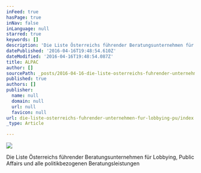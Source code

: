 ```yaml
---
inFeed: true
hasPage: true
inNav: false
inLanguage: null
starred: true
keywords: []
description: 'Die Liste Österreichs führender Beratungsunternehmen für Lobbying, Public Affairs und alle politikbezogenen Beratungsleistungen'
datePublished: '2016-04-16T19:48:54.610Z'
dateModified: '2016-04-16T19:48:54.087Z'
title: ALPAC
author: []
sourcePath: _posts/2016-04-16-die-liste-osterreichs-fuhrender-unternehmen-fur-lobbying-pu.md
published: true
authors: []
publisher:
  name: null
  domain: null
  url: null
  favicon: null
url: die-liste-osterreichs-fuhrender-unternehmen-fur-lobbying-pu/index.html
_type: Article

---
```

![](https://s3-us-west-2.amazonaws.com/the-grid-img/p/c727703709754fc97c718a33f9e81f223b2e8e49.jpg)

Die Liste Österreichs führender Beratungsunternehmen für Lobbying, Public Affairs und alle politikbezogenen Beratungsleistungen